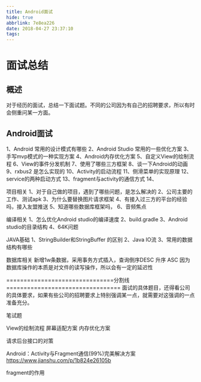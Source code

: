 ```yaml
---
title: Android面试
hide: true
abbrlink: 7e8ea226
date: 2018-04-27 23:37:10
tags:
---
```

# 面试总结
## 概述
对于经历的面试，总结一下面试题。不同的公司因为有自己的招聘要求，所以有时会侧重问某一方面。

## Android面试
1、Android 常用的设计模式有哪些
2、Android Studio 常用的一些优化方案
3、手写mvp模式的一种实现方案
4、Android内存优化方案
5、自定义View的绘制流程
6、View的事件分发机制
7、使用了哪些三方框架 
8、谈一下Android的动画
9、rxbus2 是怎么实现的
10、Activity的启动流程
11、侧滑菜单的实现原理
12、service的两种启动方式
13、fragment与activity的通信方式
14、

项目相关
1、对于自己做的项目，遇到了哪些问题，是怎么解决的
2、公司主要的工作、测试apk
3、为什么要替换图片请求框架
4、有接入过三方的平台的经验吗，接入友盟推送
5、知道哪些数据库框架吗，
6、音频焦点


编译相关
1、怎么优化Android studio的编译速度
2、build.gradle
3、Android studio的目录结构
4、64K问题


JAVA基础
1、StringBuilder和StringBuffer 的区别
2、Java IO流
3、常用的数据结构有哪些


数据库相关
新增1w条数据，采用事务方式插入，查询倒序DESC 升序 ASC
因为数据库操作的本质是对文件的读写操作，所以会有一定的延迟性


===============================分割线=================================
面试的具体题目，还得看公司的具体要求，如果有些公司的招聘要求上特别强调某一点，就需要对这强调的一点准备充分。

笔试题

View的绘制流程
屏幕适配方案
内存优化方案

请求后台接口的对策

Android：Activity与Fragment通信(99%)完美解决方案
https://www.jianshu.com/p/1b824e26105b

fragment的作用
